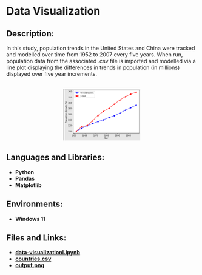 <h1>Data Visualization</h1>

<h2>Description:</h2>
In this study, population trends in the United States and China were tracked and modelled over time from 1952 to 2007 every five years. When run, population data from the associated .csv file is imported and modelled via a line plot displaying the differences in trends in population (in millions) displayed over five year increments.
<br />

<p align="center">
<br />
<img src="https://github.com/andrew-disario/data-visualization/blob/main/output.png?raw=true" height="40%" width="40%" alt="Data Visualization"/>
<br />

<h2>Languages and Libraries:</h2>

- <b>Python</b> 
- <b>Pandas</b>
- <b>Matplotlib</b>

<h2>Environments:</h2>

- <b>Windows 11</b> 

<h2>Files and Links:</h2>

- <b>[data-visualizationl.ipynb](https://github.com/andrew-disario/data-visualization/blob/main/data-visualization.ipynb)</b> 
- <b>[countries.csv](https://github.com/andrew-disario/data-visualization/blob/main/countries.csv)</b> 
- <b>[output.png](https://github.com/andrew-disario/data-visualization/blob/main/output.png)</b> 
